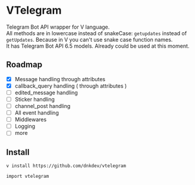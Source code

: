 # VTelegram

Telegram Bot API wrapper for V language.
<br>
All methods are in lowercase instead of snakeCase: `getupdates` instead of `getUpdates`. Because in V you can't use snake case function names.
<br>
It has Telegram Bot API 6.5 models.
Already could be used at this moment.

## Roadmap

- [x] Message handling through attributes
- [x] callback_query handling ( through attributes )
- [ ] edited_message handling
- [ ] Sticker handling
- [ ] channel_post handling
- [ ] All event handling
- [ ] Middlewares
- [ ] Logging
- [ ] more

## Install

```
v install https://github.com/dnkdev/vtelegram

import vtelegram
```
